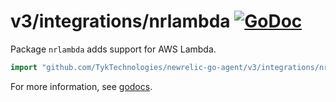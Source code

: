 # v3/integrations/nrlambda [![GoDoc](https://godoc.org/github.com/TykTechnologies/newrelic-go-agent/v3/integrations/nrlambda?status.svg)](https://godoc.org/github.com/TykTechnologies/newrelic-go-agent/v3/integrations/nrlambda)

Package `nrlambda` adds support for AWS Lambda.

```go
import "github.com/TykTechnologies/newrelic-go-agent/v3/integrations/nrlambda"
```

For more information, see
[godocs](https://godoc.org/github.com/TykTechnologies/newrelic-go-agent/v3/integrations/nrlambda).
